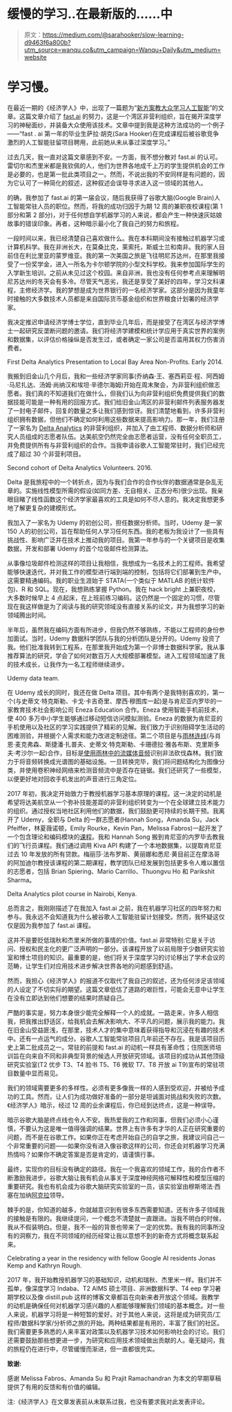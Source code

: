 # 缓慢的学习..在最新版的……中

> 原文：<https://medium.com/@sarahooker/slow-learning-d9463f6a800b?utm_source=wanqu.co&utm_campaign=Wanqu+Daily&utm_medium=website>

# 学习慢。



在最近一期的《经济学人》中，出现了一篇题为“[新方案教大众学习人工智能](https://www.economist.com/business/2018/10/27/new-schemes-teach-the-masses-to-build-ai)”的文章。这篇文章介绍了 [fast.ai](http://www.fast.ai/) 的努力，这是一个湾区非营利组织，旨在揭开深度学习的神秘面纱，并装备大众使用该技术。文章中提到我是这种方法成功的一个例子——“fast . ai 第一年的毕业生萨拉·胡克(Sara Hooker)在完成课程后被谷歌竞争激烈的人工智能驻留项目聘用，此前她从未从事过深度学习。”

过去几天，我一直对这篇文章感到不安。一方面，我不想分散对 fast.ai 的认可。雷切尔和杰里米都是我钦佩的人，他们为世界各地成千上万的学生提供机会的工作是必要的，也是第一批此类项目之一。然而，不说出我的不安同样是有问题的，因为它认可了一种简化的叙述，这种叙述会误导寻求进入这一领域的其他人。

的确，我参加了 fast.ai 的第一届会议，随后我获得了谷歌大脑(Google Brain)人工智能常驻人员的职位。然而，将我的成功归因于为期 12 周的兼职夜校课程(第 1 部分和第 2 部分)，对于任何想自学机器学习的人来说，都会产生一种快速灰姑娘故事的错误印象。再者，这种暗示最小化了我自己的努力和旅程。

一段时间以来，我已经清楚自己喜欢做什么。我在本科期间没有接触过机器学习或计算机科学。我在非洲长大，在莫桑比克，莱索托，斯威士兰和南非。我的家人目前住在利比里亚的蒙罗维亚。我的第一次美国之旅是飞往明尼苏达州，在那里我接受了一份奖学金，进入一所名为卡尔顿学院的小型文科学校。我来参加国际学生的入学新生培训，之前从未见过这个校园。来自非洲，我也没有任何参考点来理解明尼苏达州的冬天会有多冷。尽管天气恶劣，我还是享受了美好的四年，学习文科课程，主修经济学。我的梦想是成为世界银行的一名经济学家。这部分是因为我童年时接触的大多数技术人员都是来自国际货币基金组织和世界粮食计划署的经济学家。

我决定推迟申请经济学博士学位，直到毕业几年后，而是接受了在湾区与经济学博士一起研究反垄断问题的邀请。我们将经济学建模和统计学应用于真实世界的案例和数据集，以评估价格操纵是否发生过，或者确定一家公司是否滥用其权力伤害消费者。



First Delta Analytics Presentation to Local Bay Area Non-Profits. Early 2014.



我搬到旧金山几个月后，我和一些经济学家同事(乔纳森·王、塞西莉亚·程、阿西姆·马尼扎达、汤姆·尚纳汉和埃坦·辛德尔海姆)开始在周末聚会，为非营利组织做志愿者。我们真的不知道我们在做什么，但我们认为向非营利组织免费提供我们的数据技能可能是一种有用的回报方式。我们给旧金山湾区的非营利邮件列表服务器发了一封电子邮件，回复的数量之多让我们感到惊讶。我们清楚地看到，许多非营利组织拥有数据，但他们不确定如何利用这些数据来提高影响力。那一年，我们注册了一家名为 [Delta Analytics](http://www.deltanalytics.org/) 的非营利组织，并加入了由工程师、数据分析师和研究人员组成的志愿者队伍。达美航空仍然完全由志愿者运营，没有任何全职员工，并免费提供所有与非营利组织的合作。当我申请谷歌人工智能常驻时，我们已经完成了超过 30 个非营利项目。



Second cohort of Delta Analytics Volunteers. 2016.



Delta 是我旅程中的一个转折点，因为与我们合作的合作伙伴的数据通常是杂乱无章的。实施线性模型所需的假设(如同方差、无自相关、正态分布)很少出现。我亲眼目睹了线性函数这个经济学家最喜欢的工具是如何不尽人意的。我决定我想更多地了解更复杂的建模形式。

我加入了一家名为 Udemy 的初创公司，担任数据分析师。当时，Udemy 是一家 150 人的初创公司，旨在帮助任何人学习任何东西。我的老板为我设计了一些具有挑战性、影响广泛并在技术上推动我的项目。我第一年参与的一个关键项目是收集数据，开发和部署 Udemy 的首个垃圾邮件检测算法。

从事像垃圾邮件检测这样的项目让我相信，我想成为一名技术上的工程师。我希望能够快速迭代，并对我工作的模型进行端到端的控制，包括将它们部署到生产中。这需要精通编码。我的职业生涯始于 STATA(一个类似于 MATLAB 的统计软件包)、R 和 SQL。现在，我想熟练掌握 Python。我在 hack bright 上兼职夜校，大多数时候早上 4 点起床，在上班前练习编码。这仍然是一个固定的习惯，尽管现在我这样做是为了阅读与我的研究领域没有直接关系的论文，并为我想学习的新领域腾出时间。

半年后，虽然我在编码方面有所进步，但我仍然不够熟练，不能以工程师的身份参加面试。当时，Udemy 数据科学团队与我的分析团队是分开的。Udemy 投资了我。他们批准我转到工程系，在那里我开始成为第一个非博士数据科学家。我从事推荐算法的研究，学会了如何对数百万人大规模部署模型。进入工程领域加速了我的技术成长，让我作为一名工程师继续进步。



Udemy data team.



在 Udemy 成长的同时，我还在做 Delta 项目。其中有两个是我特别喜欢的，第一个(与史蒂文·特克斯勒、卡戈·卡吉奇里、摩西·穆图库一起)是与肯尼亚内罗毕的一家教育技术社会影响公司 Eneza Education 合作。Eneza 使用智能手机前技术，使 400 多万中小学生能够通过移动短信访问模拟测验。Eneza 的数据为肯尼亚的手机使用以及社区的学习实践提供了精彩的见解。我们致力于识别阻碍学生活动的困难测验，并根据个人需求和能力改进定制途径。第二个项目是与[雨林连线](https://rfcx.org/)(与肖恩·麦克弗森、斯捷潘·扎普夫、史蒂文·特克斯勒、卡珊德拉·雅各布斯、克里斯多夫·考沙尔一起)合作，目标是[使用雨林中的流媒体音频](https://docs.google.com/viewer?url=https://github.com/DeltaAnalytics/machine_learning_resources/raw/master/ML_Conf_2017_Seattle.pdf)识别非法砍伐森林。我们致力于将音频转换成光谱图的基础设施。一旦转换完毕，我们将问题结构化为图像分类，并使用卷积神经网络来检测音频流中是否存在链锯。我们还研究了一些模型，以便更好地对回收手机发出的声音进行三角定位。

2017 年初，我决定开始致力于教授机器学习基本原理的课程。这一决定的动机是希望将达美航空从一个弥补技能差距的非营利组织转变为一个在全球建立技术能力的组织。通过授权当地社区利用他们的数据，我们鼓励更可持续的长期干预。我离开了 Udemy，全职与 Delta 的一群志愿者(Hannah Song，Amanda Su，Jack Pfeiffer，林夏薇诺顿，Emily Rourke，Kevin Pan，Melissa Fabros)一起开发了一个包含理论和编码模块的[课程](http://www.deltanalytics.org/curriculum.html)。我和 Hannah Song 搬到肯尼亚的内罗毕去教我们的飞行员课程。我们通过调用 Kiva API 构建了一个本地数据集，以提取肯尼亚过去 10 年发放的所有贷款。梅丽莎·法布罗斯、黄丽娜和悉尼·黄目前正在摩洛哥的阿加迪尔教授该课程的第二期课程，教学团队已经发展到包括更多令人难以置信的志愿者，包括 Brian Spiering、Mario Carrillo、Thuongvu Ho 和 Parikshit Sharma。



Delta Analytics pilot course in Nairobi, Kenya.



总而言之，我刚刚描述了在我加入 fast.ai 之前，我在机器学习社区的四年努力和参与。我永远不会知道我为什么被谷歌人工智能驻留计划接受。然而，我怀疑这仅仅是因为我参加了 fast.ai 课程。

这并不是要贬低瑞秋和杰里米所做的事情的价值。fast.ai 非常特别:它是关于访问、授权和民主化的更广泛声明的一部分。该课程开放了以前局限于少数研究实验室和博士项目的知识。最重要的是，他们将关于深度学习的讨论移出了学术会议的范畴，让学生们对应用技术进步解决世界各地的问题感到舒适。

然而，我担心《经济学人》的报道不仅取代了我自己的叙述，还为任何涉足该领域的人设定了不切实际的期望。这篇文章低估了道路的艰巨性，可能会无意中让学生在没有立即达到他们想要的结果时质疑自己。

严酷的事实是，努力本身很少能完全解释一个人的成就。一路走来，许多人相信我，把我推出舒适区，给我机会去解决影响大、不平凡的问题，展示我的能力。我在旧金山受益匪浅，在那里，技术人才的集中意味着获得指导和沉浸在有趣的技术中。还有一点运气的成分。谷歌人工智能常驻项目几年前还不存在。我是该项目历史上第二批成员之一。常驻的前提和 fast.ai 的动机一样具有革命性；住院医师培训旨在向来自不同和非典型背景的候选人开放研究领域。该项目的成功从其他顶级研究实验室(T2 优步 T3、T4 脸书 T5、T6 微软 T7、T8 开放 ai T9)宣布的常驻项目数量中显而易见。

我们的领域需要更多的多样性。必须有更多像我一样的人感到受欢迎，并被给予成功的工具。然而，让人们为成功做好准备的一部分是坦诚面对挑战和失败的次数。《经济学人》暗示，经过 12 周的业余课程后，你已经到达终点，这是一种误导。

暗示谷歌大脑是终点线也令人不安。我热爱我的工作和同事，但我们必须小心谨慎，不要认为这是唯一值得强调的结果。世界上有许多有才华的人正在研究重要的问题，而不是在谷歌工作。如果你正在考虑开始自己的自学之旅，我建议问自己一个非常重要的问题——如果你没有进入像谷歌这样的公司，你还会对机器学习充满热情吗？如果你不确定答案是否是肯定的，请谨慎行事。

最终，实现你的目标没有确定的路径。我在一个我喜欢的领域工作，我的合作者不断激励我进步。谷歌大脑让我有机会从事关于深度神经网络可解释性和模型压缩的重要研究。我也有机会成为谷歌大脑研究实验室的一员，该实验室由穆斯塔法·西塞在加纳[阿克拉](https://www.blog.google/around-the-globe/google-africa/google-ai-ghana/)领导。

棘手的是，你知道的越多，你就越意识到有很多东西需要知道。还有许多子领域我的接触是有限的。我继续提问，一个概念不清楚就一直跟进。当我不明白的时候，我从不假装明白。但是，我不一般的背景也带来了一定的优势。我有我的同事所没有的洞察力，我在不同领域的经历经常让我以意想不到的新奇方式将概念联系起来。



Celebrating a year in the residency with fellow Google AI residents Jonas Kemp and Kathryn Rough.



2017 年，我开始教授机器学习的基础知识，动机和瑞秋、杰里米一样。我们并不孤单，像深度学习 Indaba、T2 AIMS 硕士项目、非洲数据科学、T4 eep 学习暑期学校以及像 distill.pub 这样的博客文章都旨在向新来者开放这个领域。我教学的动机是确保任何对机器学习感兴趣的人都能够理解我们领域的基本概念。对一些人来说，机器学习将是一种短暂的爱好。对于其他人来说，这将是成为研究员/工程师/数据科学家/分析师之旅的开始。两种结果都是有用的，丰富了我们的社区。我们需要更多熟悉的人来丰富对政策以及机器学习技术如何影响社会的讨论。我们还需要鼓励那些想更进一步，为研究和应用技术领域做出贡献的人。毫无疑问，我的旅程仍在进行中，尽管缓慢而渐进，但一直都很充实。

**致谢:**

感谢 Melissa Fabros、Amanda Su 和 Prajit Ramachandran 为本文的早期草稿提供了有用的反馈和有价值的编辑。

注:《经济学人》在文章发表前从未联系过我，也没有要求我对此发表评论。

